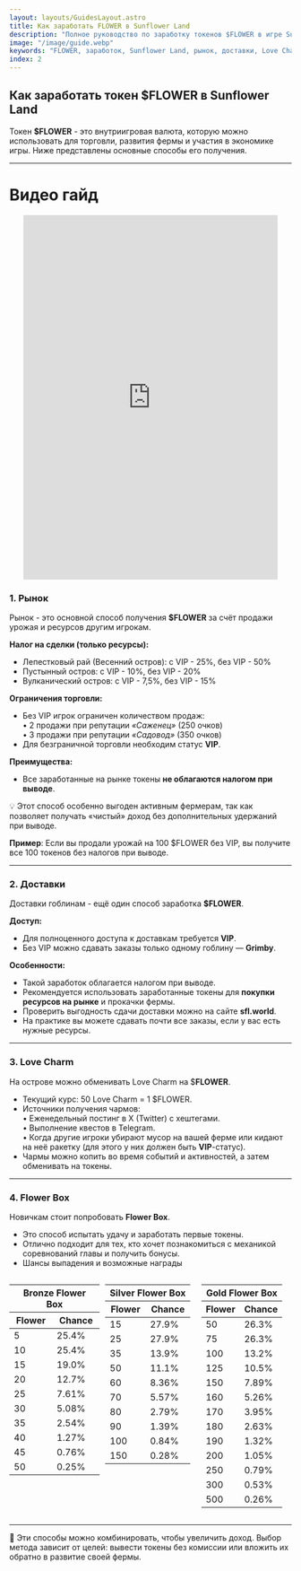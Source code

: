```yaml
---
layout: layouts/GuidesLayout.astro
title: Как заработать FLOWER в Sunflower Land
description: "Полное руководство по заработку токенов $FLOWER в игре Sunflower Land. Узнайте о рынках, доставках, Love Charm и Flower Box для максимального дохода."
image: "/image/guide.webp"
keywords: "FLOWER, заработок, Sunflower Land, рынок, доставки, Love Charm, Flower Box, гайды"
index: 2
---
```




## Как заработать токен $**FLOWER** в Sunflower Land

Токен **$FLOWER** - это внутриигровая валюта, которую можно использовать для торговли, развития фермы и участия в экономике игры. Ниже представлены основные способы его получения.
 
---
# Видео гайд 
<div style="text-align: center;">
  <iframe width="90%" height="650" src="https://www.youtube.com/embed/FSH8unUGeT4" frameborder="0" allowfullscreen></iframe>
</div>



### 1. Рынок

Рынок - это основной способ получения **$FLOWER** за счёт продажи урожая и ресурсов другим игрокам.

**Налог на сделки (только ресурсы):**

- Лепестковый рай (Весенний остров): с VIP - 25%, без VIP - 50%
- Пустынный остров: с VIP - 10%, без VIP - 20%
- Вулканический остров: с VIP - 7,5%, без VIP - 15%

**Ограничения торговли:**

- Без VIP игрок ограничен количеством продаж:\
  • 2 продажи при репутации *«Саженец»* (250 очков)\
  • 3 продажи при репутации *«Садовод»* (350 очков)
- Для безграничной торговли необходим статус **VIP**.

**Преимущества:**

- Все заработанные на рынке токены **не облагаются налогом при выводе**.

💡 Этот способ особенно выгоден активным фермерам, так как позволяет получать «чистый» доход без дополнительных удержаний при выводе.

**Пример**: Если вы продали урожай на 100 $FLOWER без VIP, вы получите все 100 токенов без налогов при выводе.

---

### 2. Доставки

Доставки гоблинам - ещё один способ заработка **$FLOWER**.

**Доступ:**

- Для полноценного доступа к доставкам требуется **VIP**.
- Без VIP можно сдавать заказы только одному гоблину — **Grimby**.

**Особенности:**

- Такой заработок облагается налогом при выводе.
- Рекомендуется использовать заработанные токены для **покупки ресурсов на рынке** и прокачки фермы.
- Проверить выгодность сдачи доставки можно на сайте **sfl.world**.
- На практике вы можете сдавать почти все заказы, если у вас есть нужные ресурсы.

---

### 3. Love Charm

На острове можно обменивать Love Charm на $**FLOWER**.

- Текущий курс: 50 Love Charm = 1 $FLOWER.
- Источники получения чармов:  
  • Еженедельный постинг в X (Twitter) с хештегами.  
  • Выполнение квестов в Telegram.  
  • Когда другие игроки убирают мусор на вашей ферме или кидают на неё ракетку (для этого у них должен быть **VIP**-статус).  
- Чармы можно копить во время событий и активностей, а затем обменивать на токены.

---

### 4. Flower Box

Новичкам стоит попробовать **Flower Box**.

- Это способ испытать удачу и заработать первые токены.
- Отлично подходит для тех, кто хочет познакомиться с механикой соревнований главы и получить бонусы.
- Шансы выпадения и возможные награды 
<div style="display: flex; gap: 10px;">

<table>
<thead>
<tr><th colspan="2">Bronze Flower Box</th></tr>
<tr><th>Flower</th><th>Chance</th></tr>
</thead>
<tbody>
<tr><td>5</td><td>25.4%</td></tr>
<tr><td>10</td><td>25.4%</td></tr>
<tr><td>15</td><td>19.0%</td></tr>
<tr><td>20</td><td>12.7%</td></tr>
<tr><td>25</td><td>7.61%</td></tr>
<tr><td>30</td><td>5.08%</td></tr>
<tr><td>35</td><td>2.54%</td></tr>
<tr><td>40</td><td>1.27%</td></tr>
<tr><td>45</td><td>0.76%</td></tr>
<tr><td>50</td><td>0.25%</td></tr>
</tbody>
</table>

<table>
<thead>
<tr><th colspan="2">Silver Flower Box</th></tr>
<tr><th>Flower</th><th>Chance</th></tr>
</thead>
<tbody>
<tr><td>15</td><td>27.9%</td></tr>
<tr><td>25</td><td>27.9%</td></tr>
<tr><td>35</td><td>13.9%</td></tr>
<tr><td>50</td><td>11.1%</td></tr>
<tr><td>60</td><td>8.36%</td></tr>
<tr><td>70</td><td>5.57%</td></tr>
<tr><td>80</td><td>2.79%</td></tr>
<tr><td>90</td><td>1.39%</td></tr>
<tr><td>100</td><td>0.84%</td></tr>
<tr><td>150</td><td>0.28%</td></tr>
</tbody>
</table>

<table>
<thead>
<tr><th colspan="2">Gold Flower Box</th></tr>
<tr><th>Flower</th><th>Chance</th></tr>
</thead>
<tbody>
<tr><td>50</td><td>26.3%</td></tr>
<tr><td>75</td><td>26.3%</td></tr>
<tr><td>100</td><td>13.2%</td></tr>
<tr><td>125</td><td>10.5%</td></tr>
<tr><td>150</td><td>7.89%</td></tr>
<tr><td>160</td><td>5.26%</td></tr>
<tr><td>170</td><td>3.95%</td></tr>
<tr><td>180</td><td>2.63%</td></tr>
<tr><td>190</td><td>1.32%</td></tr>
<tr><td>200</td><td>1.05%</td></tr>
<tr><td>250</td><td>0.79%</td></tr>
<tr><td>300</td><td>0.53%</td></tr>
<tr><td>500</td><td>0.26%</td></tr>
</tbody>
</table>

</div>


---

📌 Эти способы можно комбинировать, чтобы увеличить доход. Выбор метода зависит от целей: вывести токены без комиссии или вложить их обратно в развитие своей фермы.

